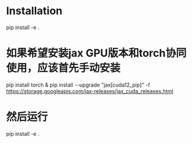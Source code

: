 # Installation 
pip install -e .


# 如果希望安装jax GPU版本和torch协同使用，应该首先手动安装
pip install torch & pip install --upgrade "jax[cuda12_pip]" -f https://storage.googleapis.com/jax-releases/jax_cuda_releases.html
# 然后运行
pip install -e .